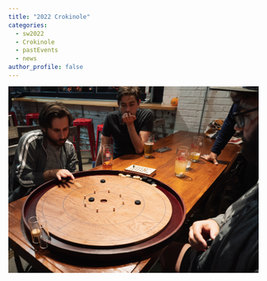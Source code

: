 ```yaml
---
title: "2022 Crokinole"
categories:
  - sw2022
  - Crokinole
  - pastEvents
  - news
author_profile: false
---
```

![People playing crokinole](/assets/images/crokinole_1.jpg "Title")
